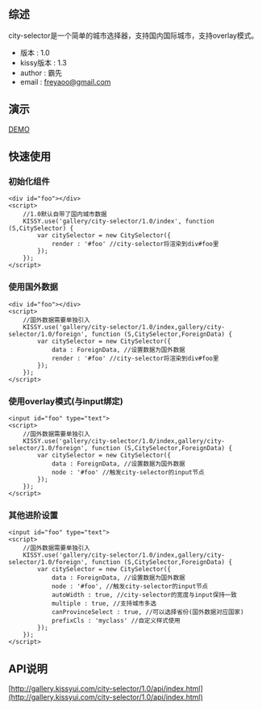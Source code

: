## 综述

city-selector是一个简单的城市选择器，支持国内国际城市，支持overlay模式。

- 版本 : 1.0
- kissy版本 : 1.3
- author : 霸先
- email : freyaoo@gmail.com

## 演示

[DEMO](http://gallery.kissyui.com/city-selector/1.0/demo/index.html)

## 快速使用

### 初始化组件

	<div id="foo"></div>
	<script>
		//1.0默认自带了国内城市数据
	    KISSY.use('gallery/city-selector/1.0/index', function (S,CitySelector) {
	        var citySelector = new CitySelector({
         		render : '#foo' //city-selector将渲染到div#foo里
         	});
	    });
	</script>

### 使用国外数据

	<div id="foo"></div>
	<script>
		//国外数据需要单独引入
	    KISSY.use('gallery/city-selector/1.0/index,gallery/city-selector/1.0/foreign', function (S,CitySelector,ForeignData) {
	        var citySelector = new CitySelector({
	        	data : ForeignData, //设置数据为国外数据
         		render : '#foo' //city-selector将渲染到div#foo里
         	});
	    });
	</script>

### 使用overlay模式(与input绑定)

	<input id="foo" type="text">
	<script>
		//国外数据需要单独引入
	    KISSY.use('gallery/city-selector/1.0/index,gallery/city-selector/1.0/foreign', function (S,CitySelector,ForeignData) {
	        var citySelector = new CitySelector({
	        	data : ForeignData, //设置数据为国外数据
         		node : '#foo' //触发city-selector的input节点
         	});
	    });
	</script>

### 其他进阶设置

	<input id="foo" type="text">
	<script>
		//国外数据需要单独引入
	    KISSY.use('gallery/city-selector/1.0/index,gallery/city-selector/1.0/foreign', function (S,CitySelector,ForeignData) {
	        var citySelector = new CitySelector({
	        	data : ForeignData, //设置数据为国外数据
         		node : '#foo', //触发city-selector的input节点
         		autoWidth : true, //city-selector的宽度与input保持一致
         		multiple : true, //支持城市多选
         		canProvinceSelect : true, //可以选择省份(国外数据对应国家)
         		prefixCls : 'myclass' //自定义样式使用
         	});
	    });
	</script>

## API说明

[http://gallery.kissyui.com/city-selector/1.0/api/index.html](http://gallery.kissyui.com/city-selector/1.0/api/index.html)

